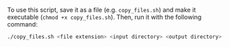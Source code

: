 To use this script, save it as a file (e.g. `copy_files.sh`) and make it executable (`chmod +x copy_files.sh`). Then, run it with the following command:

```zsh
./copy_files.sh <file extension> <input directory> <output directory>
```
